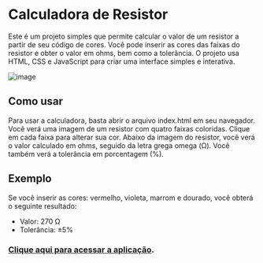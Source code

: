 # Calculadora de Resistor

Este é um projeto simples que permite calcular o valor de um resistor a partir de seu código de cores. Você pode inserir as cores das faixas do resistor e obter o valor em ohms, bem como a tolerância. O projeto usa HTML, CSS e JavaScript para criar uma interface simples e interativa.

![image](https://user-images.githubusercontent.com/42032123/230783746-37e6ed5a-68ae-4d46-8ae7-51811ebb8467.png)


## Como usar

Para usar a calculadora, basta abrir o arquivo index.html em seu navegador. Você verá uma imagem de um resistor com quatro faixas coloridas. Clique em cada faixa para alterar sua cor.
Abaixo da imagem do resistor, você verá o valor calculado em ohms, seguido da letra grega omega (Ω). Você também verá a tolerância em porcentagem (%).

## Exemplo

Se você inserir as cores: vermelho, violeta, marrom e dourado, você obterá o seguinte resultado:

- Valor: 270 Ω
- Tolerância: ±5%

### [Clique aqui para acessar a aplicação](https://resistorcalculator-62ww5be90-thiagoramos456.vercel.app/).

